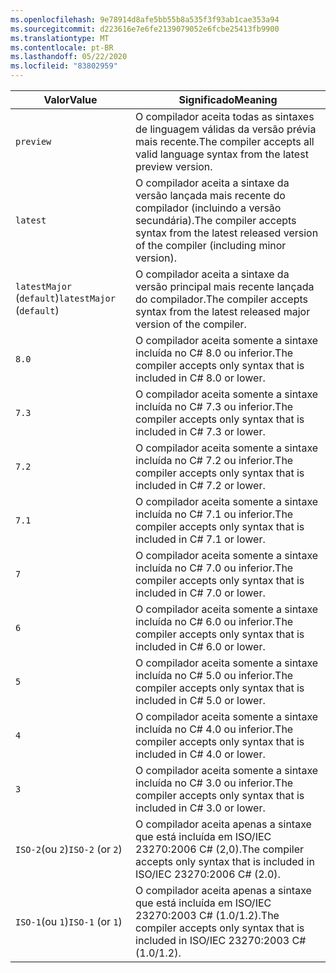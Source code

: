 ```yaml
---
ms.openlocfilehash: 9e78914d8afe5bb55b8a535f3f93ab1cae353a94
ms.sourcegitcommit: d223616e7e6fe2139079052e6fcbe25413fb9900
ms.translationtype: MT
ms.contentlocale: pt-BR
ms.lasthandoff: 05/22/2020
ms.locfileid: "83802959"
---
```

| <span data-ttu-id="3eb6b-101">Valor</span><span class="sxs-lookup"><span data-stu-id="3eb6b-101">Value</span></span>                     | <span data-ttu-id="3eb6b-102">Significado</span><span class="sxs-lookup"><span data-stu-id="3eb6b-102">Meaning</span></span>                                                                                                 |
|---------------------------|---------------------------------------------------------------------------------------------------------|
| `preview`                 | <span data-ttu-id="3eb6b-103">O compilador aceita todas as sintaxes de linguagem válidas da versão prévia mais recente.</span><span class="sxs-lookup"><span data-stu-id="3eb6b-103">The compiler accepts all valid language syntax from the latest preview version.</span></span>                         |
| `latest`                  | <span data-ttu-id="3eb6b-104">O compilador aceita a sintaxe da versão lançada mais recente do compilador (incluindo a versão secundária).</span><span class="sxs-lookup"><span data-stu-id="3eb6b-104">The compiler accepts syntax from the latest released version of the compiler (including minor version).</span></span> |
| <span data-ttu-id="3eb6b-105">`latestMajor` (`default`)</span><span class="sxs-lookup"><span data-stu-id="3eb6b-105">`latestMajor` (`default`)</span></span> | <span data-ttu-id="3eb6b-106">O compilador aceita a sintaxe da versão principal mais recente lançada do compilador.</span><span class="sxs-lookup"><span data-stu-id="3eb6b-106">The compiler accepts syntax from the latest released major version of the compiler.</span></span>                     |
| `8.0`                     | <span data-ttu-id="3eb6b-107">O compilador aceita somente a sintaxe incluída no C# 8.0 ou inferior.</span><span class="sxs-lookup"><span data-stu-id="3eb6b-107">The compiler accepts only syntax that is included in C# 8.0 or lower.</span></span>                                   |
| `7.3`                     | <span data-ttu-id="3eb6b-108">O compilador aceita somente a sintaxe incluída no C# 7.3 ou inferior.</span><span class="sxs-lookup"><span data-stu-id="3eb6b-108">The compiler accepts only syntax that is included in C# 7.3 or lower.</span></span>                                   |
| `7.2`                     | <span data-ttu-id="3eb6b-109">O compilador aceita somente a sintaxe incluída no C# 7.2 ou inferior.</span><span class="sxs-lookup"><span data-stu-id="3eb6b-109">The compiler accepts only syntax that is included in C# 7.2 or lower.</span></span>                                   |
| `7.1`                     | <span data-ttu-id="3eb6b-110">O compilador aceita somente a sintaxe incluída no C# 7.1 ou inferior.</span><span class="sxs-lookup"><span data-stu-id="3eb6b-110">The compiler accepts only syntax that is included in C# 7.1 or lower.</span></span>                                   |
| `7`                       | <span data-ttu-id="3eb6b-111">O compilador aceita somente a sintaxe incluída no C# 7.0 ou inferior.</span><span class="sxs-lookup"><span data-stu-id="3eb6b-111">The compiler accepts only syntax that is included in C# 7.0 or lower.</span></span>                                   |
| `6`                       | <span data-ttu-id="3eb6b-112">O compilador aceita somente a sintaxe incluída no C# 6.0 ou inferior.</span><span class="sxs-lookup"><span data-stu-id="3eb6b-112">The compiler accepts only syntax that is included in C# 6.0 or lower.</span></span>                                   |
| `5`                       | <span data-ttu-id="3eb6b-113">O compilador aceita somente a sintaxe incluída no C# 5.0 ou inferior.</span><span class="sxs-lookup"><span data-stu-id="3eb6b-113">The compiler accepts only syntax that is included in C# 5.0 or lower.</span></span>                                   |
| `4`                       | <span data-ttu-id="3eb6b-114">O compilador aceita somente a sintaxe incluída no C# 4.0 ou inferior.</span><span class="sxs-lookup"><span data-stu-id="3eb6b-114">The compiler accepts only syntax that is included in C# 4.0 or lower.</span></span>                                   |
| `3`                       | <span data-ttu-id="3eb6b-115">O compilador aceita somente a sintaxe incluída no C# 3.0 ou inferior.</span><span class="sxs-lookup"><span data-stu-id="3eb6b-115">The compiler accepts only syntax that is included in C# 3.0 or lower.</span></span>                                   |
| <span data-ttu-id="3eb6b-116">`ISO-2`(ou `2`)</span><span class="sxs-lookup"><span data-stu-id="3eb6b-116">`ISO-2` (or `2`)</span></span>          | <span data-ttu-id="3eb6b-117">O compilador aceita apenas a sintaxe que está incluída em ISO/IEC 23270:2006 C# (2,0).</span><span class="sxs-lookup"><span data-stu-id="3eb6b-117">The compiler accepts only syntax that is included in ISO/IEC 23270:2006 C# (2.0).</span></span>                       |
| <span data-ttu-id="3eb6b-118">`ISO-1`(ou `1`)</span><span class="sxs-lookup"><span data-stu-id="3eb6b-118">`ISO-1` (or `1`)</span></span>          | <span data-ttu-id="3eb6b-119">O compilador aceita apenas a sintaxe que está incluída em ISO/IEC 23270:2003 C# (1.0/1.2).</span><span class="sxs-lookup"><span data-stu-id="3eb6b-119">The compiler accepts only syntax that is included in ISO/IEC 23270:2003 C# (1.0/1.2).</span></span>                   |
